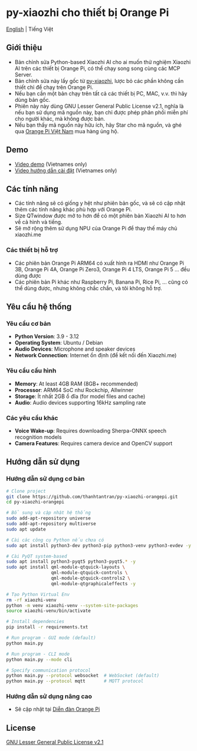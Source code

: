 # py-xiaozhi cho thiết bị Orange Pi

[English](README-en.md) | Tiếng Việt

## Giới thiệu

- Bản chỉnh sửa Python-based Xiaozhi AI cho ai muốn thử nghiệm Xiaozhi AI trên các thiết bị Orange Pi, có thể chạy song song cùng các MCP Server.
- Bản chỉnh sửa này lấy gốc từ [py-xiaozhi](https://github.com/huangjunsen0406/py-xiaozhi), lược bỏ các phần không cần thiết chỉ để chạy trên Orange Pi.
- Nếu bạn cần một bản chạy trên tất cả các thiết bị PC, MAC, v.v. thì hãy dùng bản gốc.
- Phiên này này dùng GNU Lesser General Public License v2.1, nghĩa là nếu bạn sử dụng mã nguồn này, bạn chỉ được phép phân phối miễn phí cho người khác, mà không được bán.
- Nếu bạn thấy mã nguồn này hữu ích, hãy Star cho mã nguồn, và ghé qua [Orange Pi Việt Nam](https://orangepi.vn) mua hàng ủng hộ.

## Demo
- [Video demo](https://www.youtube.com/watch?v=7VbDfNjVpE4) (Vietnames only)
- [Video hướng dẫn cài đặt](https://www.youtube.com) (Vietnames only)

## Các tính năng

- Các tính năng sẽ có giống y hệt như phiên bản gốc, và sẽ có cập nhật thêm các tính năng khác phù hợp với Orange Pi.
- Size QTwindow được mở to hơn để có một phiên bản Xiaozhi AI to hơn về cả hình và tiếng.
- Sẽ mở rộng thêm sử dụng NPU của Orange Pi để thay thế máy chủ xiaozhi.me

### Các thiết bị hỗ trợ

- Các phiên bản Orange Pi ARM64 có xuất hình ra HDMI như Orange Pi 3B, Orange Pi 4A, Orange Pi Zero3, Orange Pi 4 LTS, Orange Pi 5 ... đều dùng được
- Các phiên bản Pi khác như Raspberry Pi, Banana Pi, Rice Pi, ... cũng có thể dùng được, nhưng không chắc chắn, và tôi không hỗ trợ.

## Yêu cầu hệ thống

### Yêu cầu cơ bản

- **Python Version**: 3.9 - 3.12
- **Operating System**: Ubuntu / Debian
- **Audio Devices**: Microphone and speaker devices
- **Network Connection**: Internet ổn định (để kết nối đến Xiaozhi.me)

### Yêu cầu cấu hình

- **Memory**: At least 4GB RAM (8GB+ recommended)
- **Processor**: ARM64 SoC như Rockchip, Allwinner
- **Storage**: Ít nhất 2GB ổ đĩa (for model files and cache)
- **Audio**: Audio devices supporting 16kHz sampling rate

### Các yêu cầu khác

- **Voice Wake-up**: Requires downloading Sherpa-ONNX speech recognition models
- **Camera Features**: Requires camera device and OpenCV support

## Hướng dẫn sử dụng

### Hướng dẫn sử dụng cơ bản

```bash
# Clone project
git clone https://github.com/thanhtantran/py-xiaozhi-orangepi.git
cd py-xiaozhi-orangepi

# Bổ sung và cập nhật hệ thống
sudo add-apt-repository universe
sudo add-apt-repository multiverse
sudo apt update

# Cài các công cụ Python nếu chưa có
sudo apt install python3-dev python3-pip python3-venv python3-evdev -y

# Cài PyQT system-based
sudo apt install python3-pyqt5 python3-pyqt5.* -y
sudo apt install qml-module-qtquick-layouts \
                 qml-module-qtquick-controls \
                 qml-module-qtquick-controls2 \
                 qml-module-qtgraphicaleffects -y

# Tạo Python Virtual Env
rm -rf xiaozhi-venv
python -m venv xiaozhi-venv --system-site-packages
source xiaozhi-venv/bin/activate

# Install dependencies
pip install -r requirements.txt

# Run program - GUI mode (default)
python main.py

# Run program - CLI mode
python main.py --mode cli

# Specify communication protocol
python main.py --protocol websocket  # WebSocket (default)
python main.py --protocol mqtt       # MQTT protocol
```

### Hướng dẫn sử dụng nâng cao

- Sẽ cập nhật tại [Diễn đàn Orange Pi](https://forum.orangepi.vn)

## License

[GNU Lesser General Public License v2.1](LICENSE)

